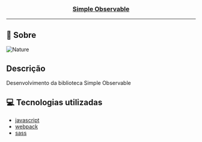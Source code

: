 <h3 align="center">
  <a href="https://cahmoraes.github.io/simple-observable-examples/">Simple Observable</a>
</h3>

---

## :rocket: Sobre

<img src="https://github.com/Cahmoraes/nature/blob/main/img/example/example.gif" alt="Nature">

## Descrição
Desenvolvimento da biblioteca Simple Observable

## :computer: Tecnologias utilizadas

- [javascript](https://developer.mozilla.org/pt-BR/docs/Web/JavaScript)
- [webpack](https://webpack.js.org/)
- [sass](https://sass-lang.com/)
